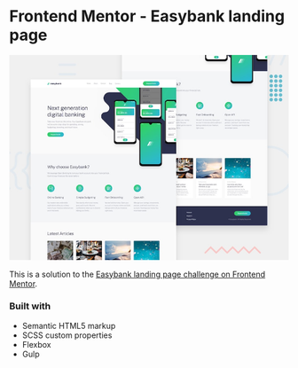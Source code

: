 # Frontend Mentor - Easybank landing page

![Design preview for the Easybank landing page coding challenge](./design/desktop-preview.jpg)

This is a solution to the [Easybank landing page challenge on Frontend Mentor](https://www.frontendmentor.io/challenges/easybank-landing-page-WaUhkoDN).  



### Built with

- Semantic HTML5 markup
- SCSS custom properties
- Flexbox
- Gulp

